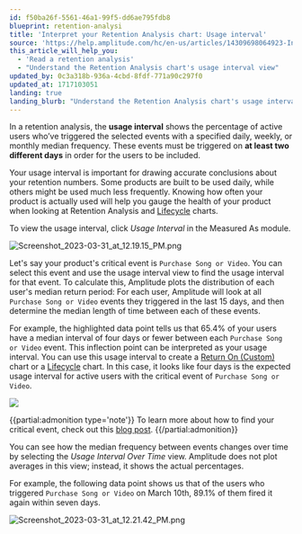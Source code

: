 ```yaml
---
id: f50ba26f-5561-46a1-99f5-dd6ae795fdb8
blueprint: retention-analysi
title: 'Interpret your Retention Analysis chart: Usage interval'
source: 'https://help.amplitude.com/hc/en-us/articles/14309698064923-Interpret-your-Retention-Analysis-chart-Usage-interval'
this_article_will_help_you:
  - 'Read a retention analysis'
  - "Understand the Retention Analysis chart's usage interval view"
updated_by: 0c3a318b-936a-4cbd-8fdf-771a90c297f0
updated_at: 1717103051
landing: true
landing_blurb: "Understand the Retention Analysis chart's usage interval view"
---
```

In a retention analysis, the **usage interval** shows the percentage of active users who’ve triggered the selected events with a specified daily, weekly, or monthly median frequency. These events must be triggered on **at least two different days** in order for the users to be included. 

Your usage interval is important for drawing accurate conclusions about your retention numbers. Some products are built to be used daily, while others might be used much less frequently. Knowing how often your product is actually used will help you gauge the health of your product when looking at Retention Analysis and [Lifecycle](/docs/analytics/charts/lifecycle/lifecycle-track-growth) charts.

To view the usage interval, click *Usage Interval* in the Measured As module.

![Screenshot_2023-03-31_at_12.19.15_PM.png](/docs/output/img/retention-analysis/screenshot-2023-03-31-at-12-19-15-pm-png.png)

Let's say your product's critical event is `Purchase Song or Video`. You can select this event and use the usage interval view to find the usage interval for that event. To calculate this, Amplitude plots the distribution of each user's median return period: For each user, Amplitude will look at all `Purchase Song or Video` events they triggered in the last 15 days, and then determine the median length of time between each of these events. 

For example, the highlighted data point tells us that 65.4% of your users have a median interval of four days or fewer between each `Purchase Song or Video` event. This inflection point can be interpreted as your usage interval. You can use this usage interval to create a [Return On (Custom)](/docs/analytics/charts/retention-analysis/retention-analysis-interpret) chart or a [Lifecycle](/docs/analytics/charts/lifecycle/lifecycle-track-growth) chart. In this case, it looks like four days is the expected usage interval for active users with the critical event of `Purchase Song or Video`.

![](/docs/output/img/retention-analysis/KiqoU43o_Cws3qYg9f1vK9PBWbnYg2LAREIn_BuYEP7At-hkWclSCblLztzVNe5h3bhd6jNx6pnmbA_Iai8j3fGp-w4aciOz34utjM1-jBlWjsxxK0u5f05c8cFJ4ofmJjQ8bNhmK6_Jfei0-cpoDts)

{{partial:admonition type='note'}}
To learn more about how to find your critical event, check out this [blog post](https://blog.amplitude.com/user-retention-app-critical-event).
{{/partial:admonition}}

You can see how the median frequency between events changes over time by selecting the *Usage Interval Over Time* view. Amplitude does not plot averages in this view; instead, it shows the actual percentages. 

For example, the following data point shows us that of the users who triggered `Purchase Song or Video` on March 10th, 89.1% of them fired it again within seven days. 

![Screenshot_2023-03-31_at_12.21.42_PM.png](/docs/output/img/retention-analysis/screenshot-2023-03-31-at-12-21-42-pm-png.png)